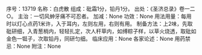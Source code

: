 序号：13719
名称：白虎散
组成：砒霜1分，铅丹1分。
出处：《圣济总录》卷一二○。
主治：一切风蚛牙痛不可忍者。
加减：None
功效：None
用法用量：每用时以灯心点药1米许，入于耳内，左则左用，右则有用。
制备方法：上2味，先取砒研细，入青葱梢内，轻轻扎定，次人秆草内，如缚粽子样，以草火烧透，取砒如金色一铤子，次取铅丹，同研匀细。
临床应用：None
各家论述：None
用药禁忌：None
附注：None
